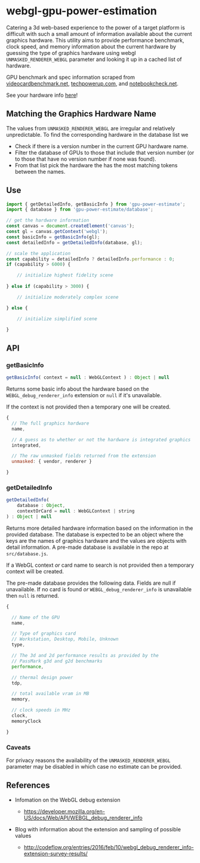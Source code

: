 # webgl-gpu-power-estimation

Catering a 3d web-based experience to the power of a target platform is difficult with such a small amount of information available about the current graphics hardware. This utility aims to provide performance benchmark, clock speed, and memory information about the current hardware by guessing the type of graphics hardware using webgl `UNMASKED_RENDERER_WEBGL` parameter and looking it up in a cached list of hardware.

GPU benchmark and spec information scraped from [videocardbenchmark.net](https://www.videocardbenchmark.net/GPU_mega_page.html), [techpowerup.com](https://www.techpowerup.com/gpu-specs/), and [notebookcheck.net](https://www.notebookcheck.net/Mobile-Graphics-Cards-Benchmark-List.844.0.html).

See your hardware info [here](https://gkjohnson.github.io/webgl-gpu-power-estimation/example/)!

## Matching the Graphics Hardware Name

The values from `UNMASKED_RENDERER_WEBGL` are irregular and relatively unpredictable. To find the corresponding hardware in the database list we

- Check if there is a version number in the current GPU hardware name.
- Filter the database of GPUs to those that include that version number (or to those that have no version number if none was found).
- From that list pick the hardware the has the most matching tokens between the names.

## Use

```js
import { getDetailedInfo, getBasicInfo } from 'gpu-power-estimate';
import { database } from 'gpu-power-estimate/database';

// get the hardware information
const canvas = document.createElement('canvas');
const gl = canvas.getContext('webgl');
const basicInfo = getBasicInfo(gl);
const detailedInfo = getDetailedInfo(database, gl);

// scale the application
const capability = detailedInfo ? detailedInfo.performance : 0;
if (capability > 6000) {

    // initialize highest fidelity scene
    
} else if (capability > 3000) {

    // initialize moderately complex scene

} else {

    // initialize simplified scene

}

```

## API

### getBasicInfo
```js
getBasicInfo( context = null : WebGLContext ) : Object | null
```

Returns some basic info about the hardware based on the `WEBGL_debug_renderer_info` extension or `null` if it's unavailable.

If the context is not provided then a temporary one will be created.

```js
{
  // The full graphics hardware
  name,

  // A guess as to whether or not the hardware is integrated graphics
  integrated,

  // The raw unmasked fields returned from the extension
  unmasked: { vendor, renderer }

}
```

### getDetailedInfo

```js
getDetailedInfo(
	database : Object,
	contextOrCard = null : WebGLContext | string
) : Object | null
```

Returns more detailed hardware information based on the information in the provided database. The database is expected to be an object where the keys are the names of graphics hardware and the values are objects with detail information. A pre-made database is available in the repo at `src/database.js`.

If a WebGL context _or_ card name to search is not provided then a temporary context will be created.

The pre-made database provides the following data. Fields are null if unavailable. If no card is found _or_ `WEBGL_debug_renderer_info` is unavailable then `null` is returned. 
```js
{

  // Name of the GPU
  name,

  // Type of graphics card
  // Workstation, Desktop, Mobile, Unknown
  type,

  // The 3d and 2d performance results as provided by the
  // PassMark g3d and g2d benchmarks
  performance,

  // thermal design power
  tdp,

  // total available vram in MB
  memory,

  // clock speeds in MHz
  clock,
  memoryClock

}
```

### Caveats

For privacy reasons the availability of the `UNMASKED_RENDERER_WEBGL` parameter may be disabled in which case no estimate can be provided.

## References
- Infomation on the WebGL debug extension
  - https://developer.mozilla.org/en-US/docs/Web/API/WEBGL_debug_renderer_info

- Blog with information about the extension and sampling of possible values
  - http://codeflow.org/entries/2016/feb/10/webgl_debug_renderer_info-extension-survey-results/

